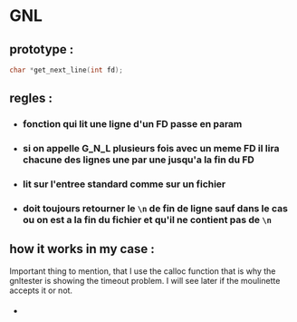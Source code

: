 # GNL

## prototype :
```c
char *get_next_line(int fd);
```
## regles :
- ### fonction qui lit une ligne d'un FD passe en param
- ### si on appelle G_N_L plusieurs fois avec un meme FD il lira chacune des lignes une par une jusqu'a la fin du FD
- ### lit sur l'entree standard comme sur un fichier
- ### doit toujours retourner le ``` \n ``` de fin  de ligne sauf dans le cas ou on est a la fin du fichier et qu'il ne contient pas de ```\n```

## how it works in my case :
Important thing to mention, that I use the calloc function that is why the gnltester is showing the timeout problem. I will see later if the moulinette accepts it or not. 
- #### 
